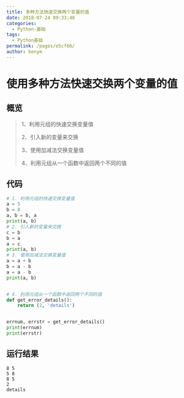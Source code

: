 ```yaml
---
title: 多种方法快速交换两个变量的值
date: 2018-07-24 09:33:48
categories: 
  - Python-基础
tags: 
  - Python基础
permalink: /pages/e5cf66/
author: benym
---
```


# 使用多种方法快速交换两个变量的值

## 概览

> 1、利用元组的快速交换变量值
>
> 2、引入新的变量来交换
>
> 3、使用加减法交换变量值
>
> 4、利用元组从一个函数中返回两个不同的值

## 代码

```python
# 1. 利用元组的快速交换变量值
a = 5
b = 8
a, b = b, a
print(a, b)
# 2. 引入新的变量来交换
c = b
b = a
a = c
print(a, b)
# 3. 使用加减法交换变量值
a = a + b
b = a - b
a = a - b
print(a, b)


# 4. 利用元组从一个函数中返回两个不同的值
def get_error_details():
    return (2, 'details')


errnum, errstr = get_error_details()
print(errnum)
print(errstr)
```

## 运行结果

```
8 5
5 8
8 5
2
details
```

